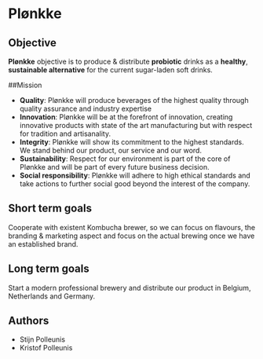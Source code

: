 # Plønkke


## Objective

**Plønkke** objective is to produce & distribute **probiotic** drinks as a **healthy**, **sustainable alternative** for the current sugar-laden soft drinks.

##Mission
* **Quality**: Plønkke will produce beverages of the highest quality through quality assurance and industry expertise
* **Innovation**:  Plønkke will be at the forefront of innovation, creating innovative products with state of the art manufacturing but with respect for tradition and  artisanality.
* **Integrity**: Plønkke will show its commitment to the highest standards. We stand behind our product, our service and our word.
* **Sustainability**:  Respect for our environment is part of the core of Plønkke and will be part of every future business decision.
* **Social responsibility**: Plønkke will adhere to high ethical standards and take actions to further social good beyond the interest of the company.

## Short term goals

Cooperate with existent Kombucha brewer, so we can focus on flavours, the branding & marketing aspect and focus on the actual brewing once we have an established brand.

## Long term goals

Start a modern professional brewery and distribute our product in Belgium, Netherlands and Germany.

## Authors

* Stijn Polleunis
* Kristof Polleunis
